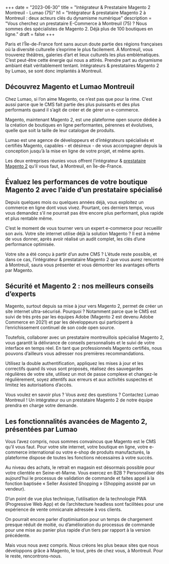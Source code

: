 +++
date = "2023-06-30"
title = "Intégrateur & Prestataire Magento 2 Montreuil - Lumao (75)"
h1 = "Intégrateur & prestataire Magento 2 à Montreuil : deux acteurs clés du dynamisme numérique"
description = "Vous cherchez un prestataire E-Commerce à Montreuil (75) ? Nous sommes des spécialistes de Magento 2. Déjà plus de 100 boutiques en ligne."
draft = false
+++

Paris et l’Île-de-France font sans aucun doute partie des régions françaises où la diversité culturelle s’exprime le plus facilement. À Montreuil, vous trouverez théâtres, galeries d’art et lieux culturels les plus emblématiques. C’est peut-être cette énergie qui nous a attirés. Prendre part au dynamisme ambiant était véritablement tentant. Intégrateurs & prestataires Magento 2 by Lumao, se sont donc implantés à Montreuil.

## Découvrez Magento et Lumao Montreuil

Chez Lumao, si l’on aime Magento, ce n’est pas que pour la rime. C’est aussi parce que le CMS fait partie des plus puissants et des plus performants quand il s’agit de créer et de gérer un e-commerce.

Magento, maintenant Magento 2, est une plateforme open source dédiée à la création de boutiques en ligne performantes, pérennes et évolutives, quelle que soit la taille de leur catalogue de produits.

Lumao est une agence de développeurs et d’intégrateurs spécialisés et certifiés Magento, capables - et désireux - de vous accompagner depuis la conception jusqu’à la mise en ligne de votre projet, et même après.

Les deux entreprises réunies vous offrent l’intégrateur & [prestataire Magento 2](/ecommerce/cms/magento/prestataire/) qu’il vous faut, à Montreuil, en Île-de-France.

## Évaluez les performances de votre boutique Magento 2 avec l’aide d’un prestataire spécialisé

Depuis quelques mois ou quelques années déjà, vous exploitez un commerce en ligne dont vous vivez. Pourtant, ces derniers temps, vous vous demandez s’il ne pourrait pas être encore plus performant, plus rapide et plus rentable même.

C’est le moment de vous tourner vers un expert e-commerce pour recueillir son avis. Votre site internet utilise déjà la solution Magento ? Il est à même de vous donner, après avoir réalisé un audit complet, les clés d’une performance optimisée.

Votre site a été conçu à partir d’un autre CMS ? L’étude reste possible, et dans ce cas, l’intégrateur & prestataire Magento 2 que vous aurez rencontré à Montreuil, saura vous présenter et vous démontrer les avantages offerts par Magento.

## Sécurité et Magento 2 : nos meilleurs conseils d’experts

Magento, surtout depuis sa mise à jour vers Magento 2, permet de créer un site internet ultra-sécurisé. Pourquoi ? Notamment parce que le CMS est suivi de très près par les équipes Adobe (Magento 2 est devenu Adobe Commerce en 2021) et par les développeurs qui participent à l’enrichissement continuel de son code open source.

Toutefois, collaborer avec un prestataire montreuillois spécialisé Magento 2, vous garantit la délivrance de conseils personnalisés et le suivi de votre interface en temps réel. En tant que professionnels Magento certifiés, nous pouvons d’ailleurs vous adresser nos premières recommandations.

Utilisez la double authentification, appliquez les mises à jour et les correctifs quand ils vous sont proposés, réalisez des sauvegardes régulières de votre site, utilisez un mot de passe complexe et changez-le régulièrement, soyez attentifs aux erreurs et aux activités suspectes et limitez les autorisations d’accès.

Vous voulez en savoir plus ? Vous avez des questions ? Contactez Lumao Montreuil ! Un intégrateur ou un prestataire Magento 2 de notre équipe prendra en charge votre demande.

## Les fonctionnalités avancées de Magento 2, présentées par Lumao

Vous l’avez compris, nous sommes convaincus que Magento est le CMS qu’il vous faut. Pour votre site internet, votre boutique en ligne, votre e-commerce international ou votre e-shop de produits manufacturés, la plateforme dispose de toutes les fonctions nécessaires à votre succès.

Au niveau des achats, le retrait en magasin est désormais possible pour votre clientèle en Seine-et-Marne. Vous exercez en B2B ? Personnaliser dès aujourd’hui le processus de validation de commande et faites appel à la fonction baptisée « Seller Assisted Shopping » (Shopping assisté par un vendeur).

D’un point de vue plus technique, l’utilisation de la technologie PWA (Progressive Web App) et de l’architecture headless sont facilitées pour une expérience de vente omnicanale adressée à vos clients.

On pourrait encore parler d’optimisation pour un temps de chargement presque réduit de moitié, ou d’amélioration du processus de commande pour une mise au panier plus rapide d’un tiers par rapport à la version précédente.

Mais vous nous avez compris. Nous créons les plus beaux sites que nous développons grâce à Magento, le tout, près de chez vous, à Montreuil. Pour le reste, rencontrons-nous.
